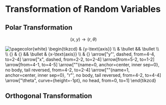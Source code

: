 # Transformation of Random Variables
## Polar Transformation
$$(x,y)\rightarrow(r,\theta)$$


<img align="center" src="https://i.upmath.me/svg/%0A%5Cpagecolor%7Bwhite%7D%0A%5Cbegin%7Btikzcd%7D%0A%09%26%20%7By-%5Ctext%7Baxis%7D%7D%20%5C%5C%0A%09%26%20%5Cbullet%20%26%26%20%5Cbullet%20%5C%5C%0A%09%5C%5C%0A%09%7B%7D%20%26%20%7B%7D%20%26%26%20%5Cbullet%20%26%20%7Bx-%5Ctext%7Baxis%7D%7D%20%5C%5C%0A%09%26%20%7B%7D%0A%09%5Carrow%5B%22y%22'%2C%20dashed%2C%20from%3D4-4%2C%20to%3D2-4%5D%0A%09%5Carrow%5B%22x%22%2C%20dashed%2C%20from%3D2-2%2C%20to%3D2-4%5D%0A%09%5Carrow%5Bfrom%3D5-2%2C%20to%3D1-2%5D%0A%09%5Carrow%5Bfrom%3D4-1%2C%20to%3D4-5%5D%0A%09%5Carrow%5B%22%22%7Bname%3D0%2C%20anchor%3Dcenter%2C%20inner%20sep%3D0%7D%2C%20no%20body%2C%20tail%20reversed%2C%20from%3D4-2%2C%20to%3D2-4%5D%0A%09%5Carrow%5B%22%22%7Bname%3D1%2C%20anchor%3Dcenter%2C%20inner%20sep%3D0%7D%2C%20%22r%22'%2C%20no%20body%2C%20tail%20reversed%2C%20from%3D4-2%2C%20to%3D4-4%5D%0A%09%5Carrow%5B%22%5Ctheta%22%2C%20curve%3D%7Bheight%3D-1pt%7D%2C%20no%20head%2C%20from%3D0%2C%20to%3D1%5D%0A%5Cend%7Btikzcd%7D" alt="
\pagecolor{white}
\begin{tikzcd}
	&amp; {y-\text{axis}} \\
	&amp; \bullet &amp;&amp; \bullet \\
	\\
	{} &amp; {} &amp;&amp; \bullet &amp; {x-\text{axis}} \\
	&amp; {}
	\arrow[&quot;y&quot;', dashed, from=4-4, to=2-4]
	\arrow[&quot;x&quot;, dashed, from=2-2, to=2-4]
	\arrow[from=5-2, to=1-2]
	\arrow[from=4-1, to=4-5]
	\arrow[&quot;&quot;{name=0, anchor=center, inner sep=0}, no body, tail reversed, from=4-2, to=2-4]
	\arrow[&quot;&quot;{name=1, anchor=center, inner sep=0}, &quot;r&quot;', no body, tail reversed, from=4-2, to=4-4]
	\arrow[&quot;\theta&quot;, curve={height=-1pt}, no head, from=0, to=1]
\end{tikzcd}" />


## Orthogonal Transformation
